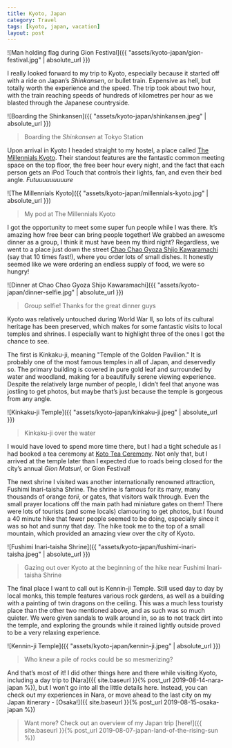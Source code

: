```yaml
---
title: Kyoto, Japan
category: Travel
tags: [kyoto, japan, vacation]
layout: post
---
```


![Man holding flag during Gion Festival]({{ "assets/kyoto-japan/gion-festival.jpg" | absolute_url }})

I really looked forward to my trip to Kyoto, especially because it started off with a ride on Japan’s *Shinkansen*, or bullet train. Expensive as hell, but totally worth the experience and the speed. The trip took about two hour, with the train reaching speeds of hundreds of kilometres per hour as we blasted through the Japanese countryside.<!--more-->

![Boarding the Shinkansen]({{ "assets/kyoto-japan/shinkansen.jpeg" | absolute_url }})
> Boarding the *Shinkansen* at Tokyo Station

 Upon arrival in Kyoto I headed straight to my hostel, a place called [The Millennials Kyoto](https://www.themillennials.jp/kyoto). Their standout features are the fantastic common meeting space on the top floor, the free beer hour every night, and the fact that each person gets an iPod Touch that controls their lights, fan, and even their bed angle. *Futuuuuuuuuure*

![The Millennials Kyoto]({{ "assets/kyoto-japan/millennials-kyoto.jpg" | absolute_url }})
> My pod at The Millennials Kyoto

I got the opportunity to meet some super fun people while I was there. It’s amazing how free beer can bring people together! We grabbed an awesome dinner as a group, I think it must have been my third night? Regardless, we went to a place just down the street [Chao Chao Gyoza Shijo Kawaramachi](https://www.gyozakeikaku.com/shop/list/detail/18) (say that 10 times fast!), where you order lots of small dishes. It honestly seemed like we were ordering an endless supply of food, we were so hungry!

![Dinner at Chao Chao Gyoza Shijo Kawaramachi]({{ "assets/kyoto-japan/dinner-selfie.jpg" | absolute_url }})
> Group selfie! Thanks for the great dinner guys

Kyoto was relatively untouched during World War II, so lots of its cultural heritage has been preserved, which makes for some fantastic visits to local temples and shrines. I especially want to highlight three of the ones I got the chance to see.

The first is Kinkaku-ji, meaning "Temple of the Golden Pavilion." It is probably one of the most famous temples in all of Japan, and deservedly so. The primary building is covered in pure gold leaf and surrounded by water and woodland, making for a beautifully serene viewing experience. Despite the relatively large number of people, I didn’t feel that anyone was jostling to get photos, but maybe that’s just because the temple is gorgeous from any angle. 

![Kinkaku-ji Temple]({{ "assets/kyoto-japan/kinkaku-ji.jpeg" | absolute_url }})
> Kinkaku-ji over the water

I would have loved to spend more time there, but I had a tight schedule as I had booked a tea ceremony at [Koto Tea Ceremony](http://teaceremony-kyoto.com/). Not only that, but I arrived at the temple later than I expected due to roads being closed for the city’s annual *Gion Matsuri*, or Gion Festival!

The next shrine I visited was another internationally renowned attraction, Fushimi Inari-taisha Shrine. The shrine is famous for its many, many thousands of orange *torii*, or gates, that visitors walk through. Even the small prayer locations off the main path had miniature gates on them! There were lots of tourists (and some locals) clamouring to get photos, but I found a 40 minute hike that fewer people seemed to be doing, especially since it was so hot and sunny that day. The hike took me to the top of a small mountain, which provided an amazing view over the city of Kyoto.

![Fushimi Inari-taisha Shrine]({{ "assets/kyoto-japan/fushimi-inari-taisha.jpeg" | absolute_url }})
> Gazing out over Kyoto at the beginning of the hike near Fushimi Inari-taisha Shrine

The final place I want to call out is Kennin-ji Temple. Still used day to day by local monks, this temple features various rock gardens, as well as a building with a painting of twin dragons on the ceiling. This was a much less touristy place than the other two mentioned above, and as such was so much quieter. We were given sandals to walk around in, so as to not track dirt into the temple, and exploring the grounds while it rained lightly outside proved to be a very relaxing experience.

![Kennin-ji Temple]({{ "assets/kyoto-japan/kennin-ji.jpeg" | absolute_url }})
> Who knew a pile of rocks could be so mesmerizing?

And that’s most of it! I did other things here and there while visiting Kyoto, including a day trip to [Nara]({{ site.baseurl }}{% post_url 2019-08-14-nara-japan %}), but I won’t go into all the little details here. Instead, you can check out my experiences in Nara, or move ahead to the last city on my Japan itinerary - [Osaka!]({{ site.baseurl }}{% post_url 2019-08-15-osaka-japan %})

> Want more? Check out an overview of my Japan trip [here!]({{ site.baseurl }}{% post_url 2019-08-07-japan-land-of-the-rising-sun %})